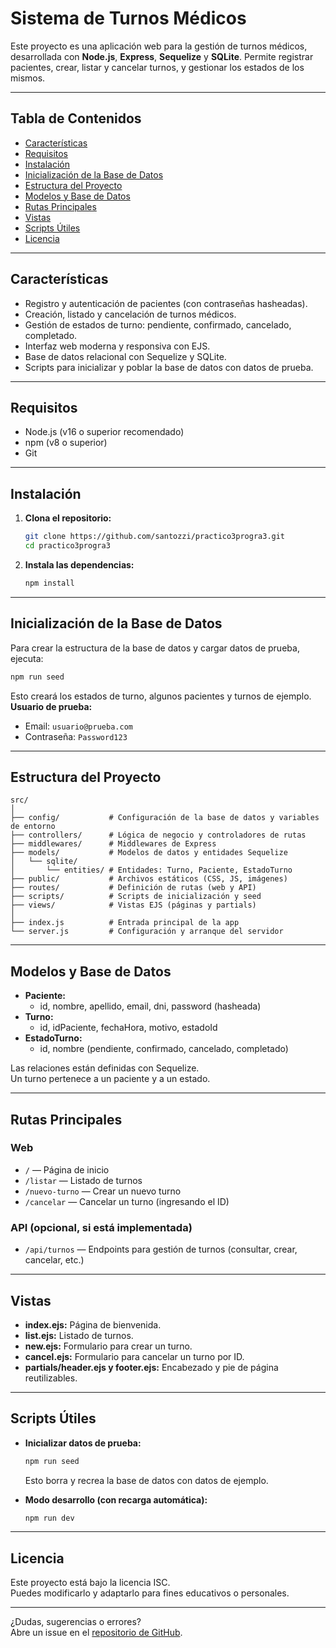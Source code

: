 # Sistema de Turnos Médicos

Este proyecto es una aplicación web para la gestión de turnos médicos, desarrollada con **Node.js**, **Express**, **Sequelize** y **SQLite**. Permite registrar pacientes, crear, listar y cancelar turnos, y gestionar los estados de los mismos.

---

## Tabla de Contenidos

- [Características](#características)
- [Requisitos](#requisitos)
- [Instalación](#instalación)
- [Inicialización de la Base de Datos](#inicialización-de-la-base-de-datos)
- [Estructura del Proyecto](#estructura-del-proyecto)
- [Modelos y Base de Datos](#modelos-y-base-de-datos)
- [Rutas Principales](#rutas-principales)
- [Vistas](#vistas)
- [Scripts Útiles](#scripts-útiles)
- [Licencia](#licencia)

---

## Características

- Registro y autenticación de pacientes (con contraseñas hasheadas).
- Creación, listado y cancelación de turnos médicos.
- Gestión de estados de turno: pendiente, confirmado, cancelado, completado.
- Interfaz web moderna y responsiva con EJS.
- Base de datos relacional con Sequelize y SQLite.
- Scripts para inicializar y poblar la base de datos con datos de prueba.

---

## Requisitos

- Node.js (v16 o superior recomendado)
- npm (v8 o superior)
- Git

---

## Instalación

1. **Clona el repositorio:**
   ```bash
   git clone https://github.com/santozzi/practico3progra3.git
   cd practico3progra3
   ```

2. **Instala las dependencias:**
   ```bash
   npm install
   ```

---

## Inicialización de la Base de Datos

Para crear la estructura de la base de datos y cargar datos de prueba, ejecuta:

```bash
npm run seed
```

Esto creará los estados de turno, algunos pacientes y turnos de ejemplo.  
**Usuario de prueba:**  
- Email: `usuario@prueba.com`  
- Contraseña: `Password123`

---

## Estructura del Proyecto

```
src/
│
├── config/           # Configuración de la base de datos y variables de entorno
├── controllers/      # Lógica de negocio y controladores de rutas
├── middlewares/      # Middlewares de Express
├── models/           # Modelos de datos y entidades Sequelize
│   └── sqlite/
│       └── entities/ # Entidades: Turno, Paciente, EstadoTurno
├── public/           # Archivos estáticos (CSS, JS, imágenes)
├── routes/           # Definición de rutas (web y API)
├── scripts/          # Scripts de inicialización y seed
├── views/            # Vistas EJS (páginas y partials)
│
├── index.js          # Entrada principal de la app
└── server.js         # Configuración y arranque del servidor
```

---

## Modelos y Base de Datos

- **Paciente:**  
  - id, nombre, apellido, email, dni, password (hasheada)
- **Turno:**  
  - id, idPaciente, fechaHora, motivo, estadoId
- **EstadoTurno:**  
  - id, nombre (pendiente, confirmado, cancelado, completado)

Las relaciones están definidas con Sequelize.  
Un turno pertenece a un paciente y a un estado.

---

## Rutas Principales

### Web

- `/` — Página de inicio
- `/listar` — Listado de turnos
- `/nuevo-turno` — Crear un nuevo turno
- `/cancelar` — Cancelar un turno (ingresando el ID)

### API (opcional, si está implementada)

- `/api/turnos` — Endpoints para gestión de turnos (consultar, crear, cancelar, etc.)

---

## Vistas

- **index.ejs:** Página de bienvenida.
- **list.ejs:** Listado de turnos.
- **new.ejs:** Formulario para crear un turno.
- **cancel.ejs:** Formulario para cancelar un turno por ID.
- **partials/header.ejs y footer.ejs:** Encabezado y pie de página reutilizables.

---

## Scripts Útiles

- **Inicializar datos de prueba:**  
  ```bash
  npm run seed
  ```
  Esto borra y recrea la base de datos con datos de ejemplo.

- **Modo desarrollo (con recarga automática):**  
  ```bash
  npm run dev
  ```

---

## Licencia

Este proyecto está bajo la licencia ISC.  
Puedes modificarlo y adaptarlo para fines educativos o personales.

---

¿Dudas, sugerencias o errores?  
Abre un issue en el [repositorio de GitHub](https://github.com/santozzi/practico3progra3/issues). 